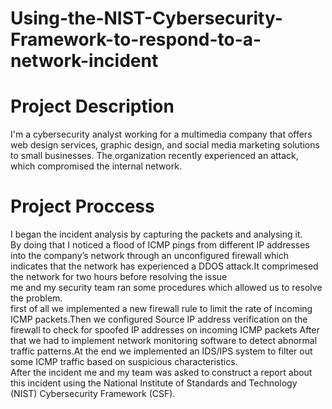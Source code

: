 # Using-the-NIST-Cybersecurity-Framework-to-respond-to-a-network-incident
<h1>Project Description</h1>
I'm a cybersecurity analyst working for a multimedia company that offers web design services, graphic design, and social media marketing solutions to small businesses. The organization recently experienced an attack, which compromised the internal network.
<h1>Project Proccess</h1>
I began the incident analysis by capturing the packets and analysing it.<br>
By doing that I noticed a flood of ICMP pings from different IP addresses into the company’s network through an unconfigured firewall which indicates that the network has experienced a DDOS attack.It comprimesed the network for two hours before resolving the issue<br>
me and my security team ran some procedures which allowed us to resolve the problem.<br>
first of all we implemented a new firewall rule to limit the rate of incoming ICMP packets.Then we configured Source IP address verification on the firewall to check for spoofed IP addresses on incoming ICMP packets
After that we had to implement network monitoring software to detect abnormal traffic patterns.At the end we implemented an IDS/IPS system to filter out some ICMP traffic based on suspicious characteristics.<br>
After the incident me and my team was asked to construct a report about this incident using  the National Institute of Standards and Technology (NIST) Cybersecurity Framework (CSF).<br>


